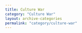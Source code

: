 ```yaml
---
title: Culture War
category: "Culture War"
layout: archive-categories
permalink: "category/culture-war"
---
```

